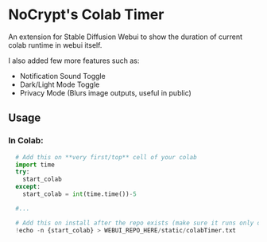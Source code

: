 # NoCrypt's Colab Timer

An extension for Stable Diffusion Webui to show the duration of current colab runtime in webui itself.

I also added few more features such as:

- Notification Sound Toggle
- Dark/Light Mode Toggle
- Privacy Mode (Blurs image outputs, useful in public)

## Usage

### In Colab:

```py
  # Add this on **very first/top** cell of your colab
  import time
  try:
    start_colab
  except:
    start_colab = int(time.time())-5

  #...

  # Add this on install after the repo exists (make sure it runs only once)
  !echo -n {start_colab} > WEBUI_REPO_HERE/static/colabTimer.txt
```
